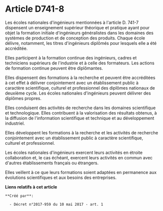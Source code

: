 # Article D741-8

Les écoles nationales d'ingénieurs mentionnées à l'article D. 741-7 dispensent un enseignement supérieur théorique et
pratique ayant pour objet la formation initiale d'ingénieurs généralistes dans les domaines des systèmes de production et de
conception des produits. Chaque école délivre, notamment, les titres d'ingénieurs diplômés pour lesquels elle a été
accréditée.

Elles participent à la formation continue des ingénieurs, cadres et techniciens supérieurs de l'industrie et à celle des
formateurs. Les actions de formation continue peuvent être diplômantes.

Elles dispensent des formations à la recherche et peuvent être accréditées à cet effet à délivrer conjointement avec un
établissement public à caractère scientifique, culturel et professionnel des diplômes nationaux de deuxième cycle. Les écoles
nationales d'ingénieurs peuvent délivrer des diplômes propres.

Elles conduisent des activités de recherche dans les domaines scientifique et technologique. Elles contribuent à la
valorisation des résultats obtenus, à la diffusion de l'information scientifique et technique et au développement industriel.

Elles développent les formations à la recherche et les activités de recherche conjointement avec un établissement public à
caractère scientifique, culturel et professionnel.

Les écoles nationales d'ingénieurs exercent leurs activités en étroite collaboration et, le cas échéant, exercent leurs
activités en commun avec d'autres établissements français ou étrangers.

Elles veillent à ce que leurs formations soient adaptées en permanence aux évolutions scientifiques et aux besoins des
entreprises.

**Liens relatifs à cet article**

	**Créé par**:

	  - Décret n°2017-959 du 10 mai 2017 - art. 1
